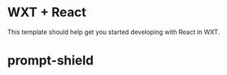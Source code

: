 # WXT + React

This template should help get you started developing with React in WXT.
# prompt-shield

